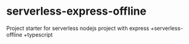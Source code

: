 # serverless-express-offline
Project starter for serverless nodejs project with express +serverless-offline +typescript

